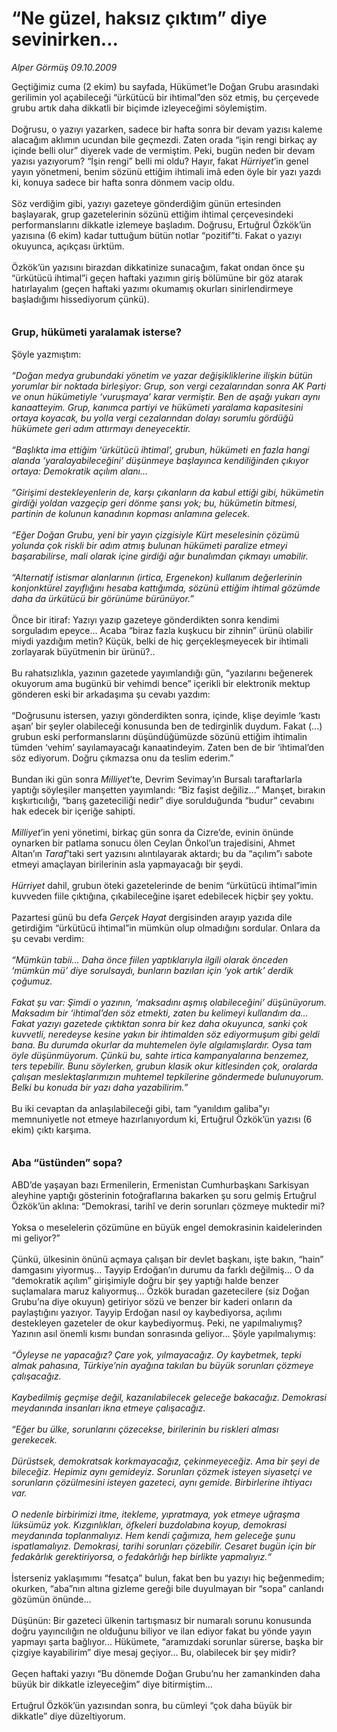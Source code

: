 # “Ne güzel, haksız çıktım” diye sevinirken...

*Alper Görmüş 09.10.2009*

<div class="taraf_structure_2col_1zq">
<div class="margen_n">



 <p>Geçtiğimiz cuma (2 ekim) bu sayfada, Hükümet’le Doğan Grubu arasındaki gerilimin yol açabileceği “ürkütücü bir ihtimal”den söz etmiş, bu çerçevede grubu artık daha dikkatli bir biçimde izleyeceğimi söylemiştim. <br/><br/>Doğrusu, o yazıyı yazarken, sadece bir hafta sonra bir devam yazısı kaleme alacağım aklımın ucundan bile geçmezdi. Zaten orada “işin rengi birkaç ay içinde belli olur” diyerek vade de vermiştim. Peki, bugün neden bir devam yazısı yazıyorum? “İşin rengi” belli mi oldu? Hayır, fakat <i>Hürriyet</i>’in genel yayın yönetmeni, benim sözünü ettiğim ihtimali imâ eden öyle bir yazı yazdı ki, konuya sadece bir hafta sonra dönmem vacip oldu. <br/><br/>Söz verdiğim gibi, yazıyı gazeteye gönderdiğim günün ertesinden başlayarak, grup gazetelerinin sözünü ettiğim ihtimal çerçevesindeki performanslarını dikkatle izlemeye başladım. Doğrusu, Ertuğrul Özkök’ün yazısına (6 ekim) kadar tuttuğum bütün notlar “pozitif”ti. Fakat o yazıyı okuyunca, açıkçası ürktüm. <br/><br/>Özkök’ün yazısını birazdan dikkatinize sunacağım, fakat ondan önce şu “ürkütücü ihtimal”i geçen haftaki yazımın giriş bölümüne bir göz atarak hatırlayalım (geçen haftaki yazımı okumamış okurları sinirlendirmeye başladığımı hissediyorum çünkü). <b><br/><br/><br/><font size="3">Grup, hükümeti yaralamak isterse?</font></b><font size="3"> <br/></font><br/>Şöyle yazmıştım:<i> <br/><br/>“Doğan medya grubundaki yönetim ve yazar değişikliklerine ilişkin bütün yorumlar bir noktada birleşiyor: Grup, son vergi cezalarından sonra AK Parti ve onun hükümetiyle ‘vuruşmaya’ karar vermiştir. Ben de aşağı yukarı aynı kanaatteyim. Grup, kanımca partiyi ve hükümeti yaralama kapasitesini ortaya koyacak, bu yolla vergi cezalarından dolayı sorumlu gördüğü hükümete geri adım attırmayı deneyecektir. <br/><br/>“Başlıkta ima ettiğim ‘ürkütücü ihtimal’, grubun, hükümeti en fazla hangi alanda ‘yaralayabileceğini’ düşünmeye başlayınca kendiliğinden çıkıyor ortaya: Demokratik açılım alanı... <br/><br/>“Girişimi destekleyenlerin de, karşı çıkanların da kabul ettiği gibi, hükümetin girdiği yoldan vazgeçip geri dönme şansı yok; bu, hükümetin bitmesi, partinin de kolunun kanadının kopması anlamına gelecek. <br/><br/>“Eğer Doğan Grubu, yeni bir yayın çizgisiyle Kürt meselesinin çözümü yolunda çok riskli bir adım atmış bulunan hükümeti paralize etmeyi başarabilirse, mali olarak içine girdiği ağır bunalımdan çıkmayı umabilir. <br/><br/>“Alternatif istismar alanlarının (irtica, Ergenekon) kullanım değerlerinin konjonktürel zayıflığını hesaba kattığımda, sözünü ettiğim ihtimal gözümde daha da ürkütücü bir görünüme bürünüyor.”</i> <br/><br/>Önce bir itiraf: Yazıyı yazıp gazeteye gönderdikten sonra kendimi sorguladım epeyce... Acaba “biraz fazla kuşkucu bir zihnin” ürünü olabilir miydi yazdığım metin? Küçük, belki de hiç gerçekleşmeyecek bir ihtimali zorlayarak büyütmenin bir ürünü?.. <br/><br/>Bu rahatsızlıkla, yazının gazetede yayımlandığı gün, “yazılarını beğenerek okuyorum ama bugünkü bir vehimdi bence” içerikli bir elektronik mektup gönderen eski bir arkadaşıma şu cevabı yazdım: <br/><br/>“Doğrusunu istersen, yazıyı gönderdikten sonra, içinde, klişe deyimle ‘kastı aşan’ bir şeyler olabileceği konusunda ben de tedirginlik duydum. Fakat (...) grubun eski performanslarını düşündüğümüzde sözünü ettiğim ihtimalin tümden ‘vehim’ sayılamayacağı kanaatindeyim. Zaten ben de bir ‘ihtimal’den söz ediyorum. Doğru çıkmazsa onu da teslim ederim.” <br/><br/>Bundan iki gün sonra <i>Milliyet</i>’te, Devrim Sevimay’ın Bursalı taraftarlarla yaptığı söyleşiler manşetten yayımlandı: “Biz faşist değiliz...” Manşet, bırakın kışkırtıcılığı, “barış gazeteciliği nedir” diye sorulduğunda “budur” cevabını hak edecek bir içeriğe sahipti.<i> <br/><br/>Milliyet</i>’in yeni yönetimi, birkaç gün sonra da Cizre’de, evinin önünde oynarken bir patlama sonucu ölen Ceylan Önkol’un trajedisini, Ahmet Altan’ın <i>Taraf</i>’taki sert yazısını alıntılayarak aktardı; bu da “açılım”ı sabote etmeyi amaçlayan birilerinin asla yapmayacağı bir şeydi. <i><br/><br/>Hürriyet </i>dahil, grubun öteki gazetelerinde de benim “ürkütücü ihtimal”imin kuvveden fiile çıktığına, çıkabileceğine işaret edebilecek hiçbir şey yoktu. <br/><br/>Pazartesi günü bu defa <i>Gerçek Hayat</i> dergisinden arayıp yazıda dile getirdiğim “ürkütücü ihtimal”in mümkün olup olmadığını sordular. Onlara da şu cevabı verdim:<i> <br/><br/>“Mümkün tabii... Daha önce fiilen yaptıklarıyla ilgili olarak önceden ‘mümkün mü’ diye sorulsaydı, bunların bazıları için ‘yok artık’ derdik çoğumuz. <br/><br/>Fakat şu var: Şimdi o yazının, ‘maksadını aşmış olabileceğini’ düşünüyorum. Maksadım bir ‘ihtimal’den söz etmekti, zaten bu kelimeyi kullandım da... Fakat yazıyı gazetede çıktıktan sonra bir kez daha okuyunca, sanki çok kuvvetli, neredeyse kesine yakın bir ihtimalden söz ediyormuşum gibi geldi bana. Bu durumda okurlar da muhtemelen öyle algılamışlardır. Oysa tam öyle düşünmüyorum. Çünkü bu, sahte irtica kampanyalarına benzemez, ters tepebilir. Bunu söylerken, grubun klasik okur kitlesinden çok, oralarda çalışan meslektaşlarımızın muhtemel tepkilerine göndermede bulunuyorum. Belki bu konuda bir yazı daha yazabilirim.”</i> <br/><br/>Bu iki cevaptan da anlaşılabileceği gibi, tam “yanıldım galiba”yı memnuniyetle not etmeye hazırlanıyordum ki, Ertuğrul Özkök’ün yazısı (6 ekim) çıktı karşıma.<b> <br/><br/><br/><font size="3">Aba “üstünden” sopa?</font></b> <br/><br/>ABD’de yaşayan bazı Ermenilerin, Ermenistan Cumhurbaşkanı Sarkisyan aleyhine yaptığı gösterinin fotoğraflarına bakarken şu soru gelmiş Ertuğrul Özkök’ün aklına: “Demokrasi, tarihî ve derin sorunları çözmeye muktedir mi? <br/><br/>Yoksa o meselelerin çözümüne en büyük engel demokrasinin kaidelerinden mi geliyor?” <br/><br/>Çünkü, ülkesinin önünü açmaya çalışan bir devlet başkanı, işte bakın, “hain” damgasını yiyormuş... Tayyip Erdoğan’ın durumu da farklı değilmiş... O da “demokratik açılım” girişimiyle doğru bir şey yaptığı halde benzer suçlamalara maruz kalıyormuş... Özkök buradan gazetecilere (siz Doğan Grubu’na diye okuyun) getiriyor sözü ve benzer bir kaderi onların da paylaştığını yazıyor. Tayyip Erdoğan nasıl oy kaybediyorsa, açılımı destekleyen gazeteler de okur kaybediyormuş. Peki, ne yapılmalıymış? Yazının asıl önemli kısmı bundan sonrasında geliyor... Şöyle yapılmalıymış:<i> <br/><br/>“Öyleyse ne yapacağız? Çare yok, yılmayacağız. Oy kaybetmek, tepki almak pahasına, Türkiye’nin ayağına takılan bu büyük sorunları çözmeye çalışacağız. <br/><br/>Kaybedilmiş geçmişe değil, kazanılabilecek geleceğe bakacağız. Demokrasi meydanında insanları ikna etmeye çalışacağız. <br/><br/>“Eğer bu ülke, sorunlarını çözecekse, birilerinin bu riskleri alması gerekecek. <br/><br/>Dürüstsek, demokratsak korkmayacağız, çekinmeyeceğiz. Ama bir şeyi de bileceğiz. Hepimiz aynı gemideyiz. Sorunları çözmek isteyen siyasetçi ve sorunların çözülmesini isteyen gazeteci, aynı gemide. Birbirlerine ihtiyacı var. <br/><br/>O nedenle birbirimizi itme, itekleme, yıpratmaya, yok etmeye uğraşma lüksümüz yok. Kızgınlıkları, öfkeleri buzdolabına koyup, demokrasi meydanında toplanmalıyız. Hem kendi çağımıza, hem geleceğe şunu ispatlamalıyız. Demokrasi, tarihi sorunları çözebilir. Cesaret bugün için bir fedakârlık gerektiriyorsa, o fedakârlığı hep birlikte yapmalıyız.“</i> <br/><br/>İsterseniz yaklaşımımı “fesatça” bulun, fakat ben bu yazıyı hiç beğenmedim; okurken, “aba”nın altına gizleme gereği bile duyulmayan bir “sopa” canlandı gözümün önünde... <br/><br/>Düşünün: Bir gazeteci ülkenin tartışmasız bir numaralı sorunu konusunda doğru yayıncılığın ne olduğunu biliyor ve ilan ediyor fakat bu yönde yayın yapmayı şarta bağlıyor... Hükümete, “aramızdaki sorunlar sürerse, başka bir çizgiye kayabilirim” diye mesaj geçiyor... Bu, olabilecek bir şey midir? <br/><br/>Geçen haftaki yazıyı “Bu dönemde Doğan Grubu’nu her zamankinden daha büyük bir dikkatle izleyeceğim” diye bitirmiştim... <br/><br/>Ertuğrul Özkök’ün yazısından sonra, bu cümleyi “çok daha büyük bir dikkatle” diye düzeltiyorum.</p>
<br/>
<br/>
<br/>



<br/>


<div id="taraf_not">
</div>

</div>


</div>
